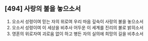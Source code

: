 ## [494] 사랑의 불을 놓으소서

1) 오소서 성령이여 믿는 자의 위로여 우리 마음 깊숙이 사랑의 불을 놓으소서
2) 오소서 성령이여 이 세상을 비추사 어두운 이 세계를 진리의 불로 밝히소서
3) 영혼의 위로자여 괴로움 없이 하고 병든 자의 실의에 희망의 길을 비추소서
